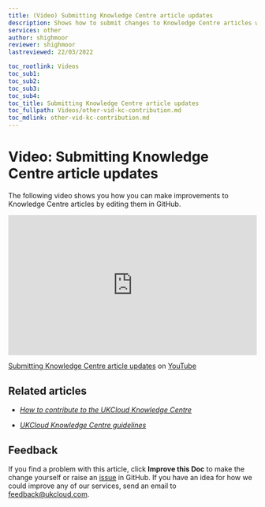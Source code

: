 ```yaml
---
title: (Video) Submitting Knowledge Centre article updates
description: Shows how to submit changes to Knowledge Centre articles within GitHub
services: other
author: shighmoor
reviewer: shighmoor
lastreviewed: 22/03/2022

toc_rootlink: Videos
toc_sub1: 
toc_sub2:
toc_sub3:
toc_sub4:
toc_title: Submitting Knowledge Centre article updates
toc_fullpath: Videos/other-vid-kc-contribution.md
toc_mdlink: other-vid-kc-contribution.md
---
```


# Video: Submitting Knowledge Centre article updates

The following video shows you how you can make improvements to Knowledge Centre articles by editing them in GitHub.

<div class="row">
  <div class="col-md-10">
    <div style="padding:56.25% 0 0 0;position:relative;">
      <iframe src="https://www.youtube.com/embed/VY7YXBQm3J4" style="position:absolute;top:0;left:0;width:100%;height:100%;" frameborder="0" allow="accelerometer; autoplay; encrypted-media; gyroscope; picture-in-picture" allowfullscreen></iframe>
    </div>
    <p><a href="https://www.youtube.com/watch?v=VY7YXBQm3J4">Submitting Knowledge Centre article updates</a> on <a href="https://www.youtube.com/channel/UCnlFUyOWcS4iE_HK-ZEcNGw">YouTube</a>
  </div>
</div>

## Related articles

- [*How to contribute to the UKCloud Knowledge Centre*](other-how-contribute-knowledge.md)

- [*UKCloud Knowledge Centre guidelines*](other-ref-knowledge-guidelines.md)

## Feedback

If you find a problem with this article, click **Improve this Doc** to make the change yourself or raise an [issue](https://github.com/UKCloud/documentation/issues) in GitHub. If you have an idea for how we could improve any of our services, send an email to <feedback@ukcloud.com>.
